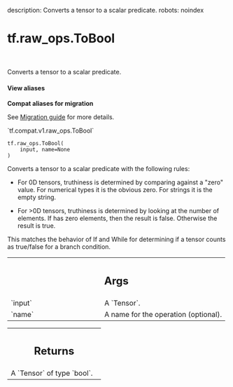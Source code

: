 description: Converts a tensor to a scalar predicate.
robots: noindex

# tf.raw_ops.ToBool

<!-- Insert buttons and diff -->

<table class="tfo-notebook-buttons tfo-api nocontent" align="left">

</table>



Converts a tensor to a scalar predicate.


<section class="expandable">
  <h4 class="showalways">View aliases</h4>
  <p>
<b>Compat aliases for migration</b>
<p>See
<a href="https://www.tensorflow.org/guide/migrate">Migration guide</a> for
more details.</p>
<p>`tf.compat.v1.raw_ops.ToBool`</p>
</p>
</section>

<pre class="devsite-click-to-copy prettyprint lang-py tfo-signature-link">
<code>tf.raw_ops.ToBool(
    input, name=None
)
</code></pre>



<!-- Placeholder for "Used in" -->

Converts a tensor to a scalar predicate with the following rules:

- For 0D tensors, truthiness is determined by comparing against a "zero"
  value. For numerical types it is the obvious zero. For strings it is the
  empty string.

- For >0D tensors, truthiness is determined by looking at the number of
  elements. If has zero elements, then the result is false. Otherwise the
  result is true.

This matches the behavior of If and While for determining if a tensor counts
as true/false for a branch condition.

<!-- Tabular view -->
 <table class="responsive fixed orange">
<colgroup><col width="214px"><col></colgroup>
<tr><th colspan="2"><h2 class="add-link">Args</h2></th></tr>

<tr>
<td>
`input`<a id="input"></a>
</td>
<td>
A `Tensor`.
</td>
</tr><tr>
<td>
`name`<a id="name"></a>
</td>
<td>
A name for the operation (optional).
</td>
</tr>
</table>



<!-- Tabular view -->
 <table class="responsive fixed orange">
<colgroup><col width="214px"><col></colgroup>
<tr><th colspan="2"><h2 class="add-link">Returns</h2></th></tr>
<tr class="alt">
<td colspan="2">
A `Tensor` of type `bool`.
</td>
</tr>

</table>

